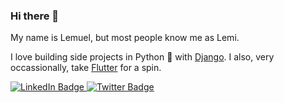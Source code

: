 ### Hi there 👋

My name is Lemuel, but most people know me as Lemi.

I love building side projects in Python 🐍 with [Django](http://djangoproject.com). I also, very occassionally, take [Flutter](https://flutter.dev) for a spin.




<div id="badges">
  <a href="https://www.linkedin.com/in/lemuelboyce/">
    <img src="https://img.shields.io/badge/LinkedIn-blue?style=for-the-badge&logo=linkedin&logoColor=white" alt="LinkedIn Badge"/>
  </a>
  <a href="http://twitter.com/rhymiz">
    <img src="https://img.shields.io/badge/Twitter-blue?style=for-the-badge&logo=twitter&logoColor=white" alt="Twitter Badge"/>
  </a>
</div>
